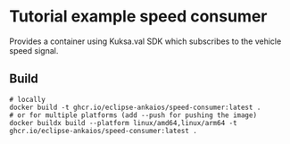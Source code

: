 # Tutorial example speed consumer

Provides a container using Kuksa.val SDK which subscribes to the vehicle speed signal.

## Build

```shell
# locally
docker build -t ghcr.io/eclipse-ankaios/speed-consumer:latest .
# or for multiple platforms (add --push for pushing the image)
docker buildx build --platform linux/amd64,linux/arm64 -t ghcr.io/eclipse-ankaios/speed-consumer:latest .
```

